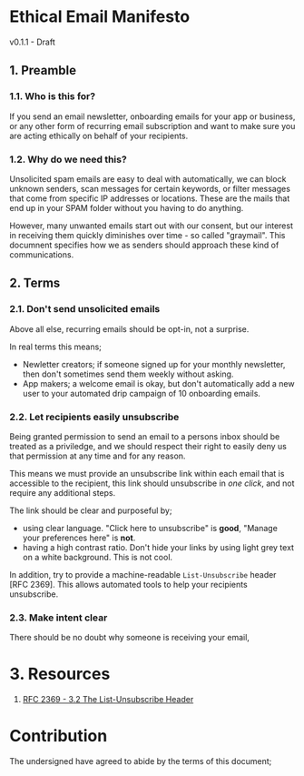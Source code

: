 # Ethical Email Manifesto

v0.1.1 - Draft

## 1. Preamble
  ### 1.1. Who is this for?

  If you send an email newsletter, onboarding emails for your app or business, or any other form of recurring email subscription and want to make sure you are acting ethically on behalf of your recipients.

  ### 1.2. Why do we need this?

  Unsolicited spam emails are easy to deal with automatically, we can block unknown senders, scan messages for certain keywords, or filter messages that come from specific IP addresses or locations. These are the mails that end up in your SPAM folder without you having to do anything.

  However, many unwanted emails start out with our consent, but our interest in receiving them quickly diminishes over time - so called "graymail". This documnent specifies how we as senders should approach these kind of communications.  
  

## 2. Terms

### 2.1. Don't send unsolicited emails

Above all else, recurring emails should be opt-in, not a surprise. 

In real terms this means;

- Newletter creators; if someone signed up for your monthly newsletter, then don't sometimes send them weekly without asking. 
- App makers; a welcome email is okay, but don't automatically add a new user to your automated drip campaign of 10 onboarding emails. 


### 2.2. Let recipients easily unsubscribe

Being granted permission to send an email to a persons inbox should be treated as a priviledge, and we should respect their right to easily deny us that permission at any time and for any reason.

This means we must provide an unsubscribe link within each email that is accessible to the recipient, this link should unsubscribe in *one click*, and not require any additional steps. 

The link should be clear and purposeful by;
- using clear language. "Click here to unsubscribe" is **good**, "Manage your preferences here" is **not**.
- having a high contrast ratio. Don't hide your links by using light grey text on a white background. This is not cool.

In addition, try to provide a machine-readable `List-Unsubscribe` header [RFC 2369]. This allows automated tools to help your recipients unsubscribe. 

### 2.3. Make intent clear

There should be no doubt why someone is receiving your email,


# 3. Resources

1. [RFC 2369 - 3.2 The List-Unsubscribe Header](https://www.ietf.org/rfc/rfc2369.txt)
# Contribution

The undersigned have agreed to abide by the terms of this document;

